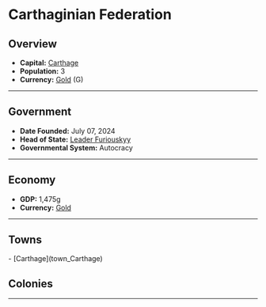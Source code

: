 <!--UNDEDITED FILE, remove this entire line if this file has been edited!-->
# <!--NAME-->Carthaginian Federation<!--NAME-->

## Overview

- **Capital:** <!--CAPITAL_LINK-->[Carthage](Carthage_town)<!--CAPITAL_LINK-->
- **Population:** <!--POPULATION-->3<!--POPULATION-->
- **Currency:** <!--CURRENCY_LINK-->[Gold](Gold_currency)<!--CURRENCY_LINK--> (<!--CURRENCY_ABV-->G<!--CURRENCY_ABV-->)

---

## Government

- **Date Founded:** <!--FOUNDED-->July 07, 2024<!--FOUNDED-->
- **Head of State:** <!--LEADER_TITLE_LINK-->[Leader Furiouskyy](Furiouskyy_user)<!--LEADER_TITLE_LINK-->
- **Governmental System:** <!--GOVERNMENT-->Autocracy<!--GOVERNMENT-->

---

## Economy

- **GDP:** <!--GDP-->1,475g<!--GDP-->
- **Currency:** <!--CURRENCY_LINK-->[Gold](Gold_currency)<!--CURRENCY_LINK-->

---

## Towns

<!--TOWNS-->- [Carthage](town_Carthage)<!--TOWNS-->

## Colonies

<!--COLONIES--><!--COLONIES-->

---